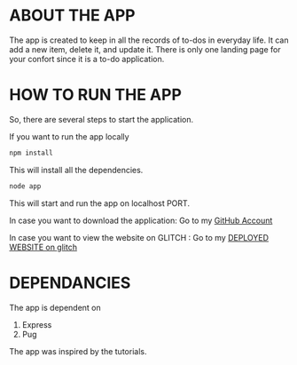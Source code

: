 # ABOUT THE APP

The app is created to keep in all the records of to-dos in everyday life. It can add a new item, delete it, and update it.
There is only one landing page for your confort since it is a to-do application.

# HOW TO RUN THE APP

So, there are several steps to start the application.

If you want to run the app locally

```bash
npm install
```

This will install all the dependencies.

```bash
node app
```

This will start and run the app on localhost PORT.

In case you want to download the application:
Go to my <a href="https://github.com/00010467/-w2_WebTech.git">GitHub Account</a>

In case you want to view the website on <bold> GLITCH </bold>:
Go to my <a href="">DEPLOYED WEBSITE on glitch</a>

# DEPENDANCIES

The app is dependent on

1. Express
2. Pug

The app was inspired by the tutorials.

